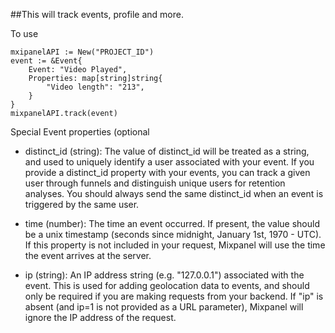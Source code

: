 ##This will track events, profile and more.  

To use
```golang
mxipanelAPI := New("PROJECT_ID")
event := &Event{
    Event: "Video Played",
    Properties: map[string]string{
        "Video length": "213",
    }
}
mixpanelAPI.track(event)
```

Special Event properties (optional
* distinct\_id (string): The value of distinct\_id will be treated as a string, and used to uniquely identify a user associated with your event. If you provide a distinct\_id property with your events, you can track a given user through funnels and distinguish unique users for retention analyses. You should always send the same distinct_id when an event is triggered by the same user.

* time (number): The time an event occurred. If present, the value should be a unix timestamp (seconds since midnight, January 1st, 1970 - UTC). If this property is not included in your request, Mixpanel will use the time the event arrives at the server.

* ip (string): An IP address string (e.g. "127.0.0.1") associated with the event. This is used for adding geolocation data to events, and should only be required if you are making requests from your backend. If "ip" is absent (and ip=1 is not provided as a URL parameter), Mixpanel will ignore the IP address of the request.
